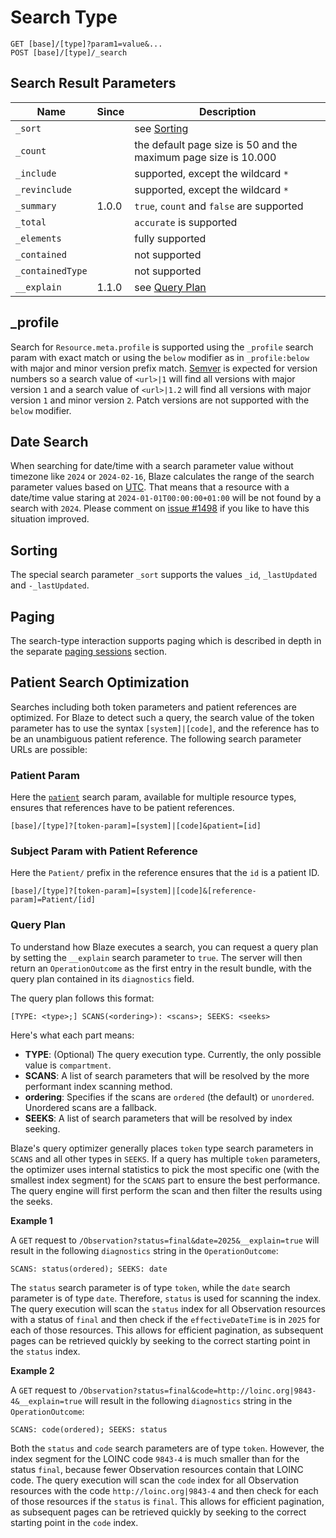 # Search Type

```
GET [base]/[type]?param1=value&...
POST [base]/[type]/_search
```

## Search Result Parameters

| Name             | Since | Description                                                     |
|------------------|-------|-----------------------------------------------------------------|
| `_sort`          |       | see [Sorting](#sorting)                                         |
| `_count`         |       | the default page size is 50 and the maximum page size is 10.000 |
| `_include`       |       | supported, except the wildcard `*`                              |
| `_revinclude`    |       | supported, except the wildcard `*`                              |
| `_summary`       | 1.0.0 | `true`, `count` and `false` are supported                       |
| `_total`         |       | `accurate` is supported                                         |
| `_elements`      |       | fully supported                                                 |
| `_contained`     |       | not supported                                                   |
| `_containedType` |       | not supported                                                   |
| `__explain`      | 1.1.0 | see [Query Plan](#query-plan)                                   |

## _profile

Search for `Resource.meta.profile` is supported using the `_profile` search param with exact match or using the `below` modifier as in `_profile:below` with major and minor version prefix match. [Semver][1] is expected for version numbers so a search value of `<url>|1` will find all versions with major version `1` and a search value of `<url>|1.2` will find all versions with major version `1` and minor version `2`. Patch versions are not supported with the `below` modifier.

## Date Search

When searching for date/time with a search parameter value without timezone like `2024` or `2024-02-16`, Blaze calculates the range of the search parameter values based on [UTC][2]. That means that a resource with a date/time value staring at `2024-01-01T00:00:00+01:00` will be not found by a search with `2024`. Please comment on [issue #1498](https://github.com/samply/blaze/issues/1498) if you like to have this situation improved.

## Sorting

The special search parameter `_sort` supports the values `_id`, `_lastUpdated` and `-_lastUpdated`.

## Paging

The search-type interaction supports paging which is described in depth in the separate [paging sessions](../../api.md#paging-sessions) section.

## Patient Search Optimization

Searches including both token parameters and patient references are optimized. For Blaze to detect such a query, the search value of the token parameter has to use the syntax `[system]|[code]`, and the reference has to be an unambiguous patient reference. The following search parameter URLs are possible:

### Patient Param

Here the [`patient`][3] search param, available for multiple resource types, ensures that references have to be patient references.

```
[base]/[type]?[token-param]=[system]|[code]&patient=[id]
``` 

### Subject Param with Patient Reference

Here the `Patient/` prefix in the reference ensures that the `id` is a patient ID.

```
[base]/[type]?[token-param]=[system]|[code]&[reference-param]=Patient/[id]
```

### Query Plan <Badge type="warning" text="Since 1.1"/>

To understand how Blaze executes a search, you can request a query plan by setting the `__explain` search parameter to `true`. The server will then return an `OperationOutcome` as the first entry in the result bundle, with the query plan contained in its `diagnostics` field.

The query plan follows this format:

```
[TYPE: <type>;] SCANS(<ordering>): <scans>; SEEKS: <seeks>
```

Here's what each part means:

*   **TYPE**: (Optional) The query execution type. Currently, the only possible value is `compartment`.
*   **SCANS**: A list of search parameters that will be resolved by the more performant index scanning method.
*   **ordering**: Specifies if the scans are `ordered` (the default) or `unordered`. Unordered scans are a fallback.
*   **SEEKS**: A list of search parameters that will be resolved by index seeking.

Blaze's query optimizer generally places `token` type search parameters in `SCANS` and all other types in `SEEKS`. If a query has multiple `token` parameters, the optimizer uses internal statistics to pick the most specific one (with the smallest index segment) for the `SCANS` part to ensure the best performance. The query engine will first perform the scan and then filter the results using the seeks.

**Example 1**

A `GET` request to `/Observation?status=final&date=2025&__explain=true` will result in the following `diagnostics` string in the `OperationOutcome`:

```
SCANS: status(ordered); SEEKS: date
```

The `status` search parameter is of type `token`, while the `date` search parameter is of type `date`. Therefore, `status` is used for scanning the index. The query execution will scan the `status` index for all Observation resources with a status of `final` and then check if the `effectiveDateTime` is in `2025` for each of those resources. This allows for efficient pagination, as subsequent pages can be retrieved quickly by seeking to the correct starting point in the `status` index.

**Example 2**

A `GET` request to `/Observation?status=final&code=http://loinc.org|9843-4&__explain=true` will result in the following `diagnostics` string in the `OperationOutcome`:

```
SCANS: code(ordered); SEEKS: status
```

Both the `status` and `code` search parameters are of type `token`. However, the index segment for the LOINC code `9843-4` is much smaller than for the status `final`, because fewer Observation resources contain that LOINC code. The query execution will scan the `code` index for all Observation resources with the code `http://loinc.org|9843-4` and then check for each of those resources if the `status` is `final`. This allows for efficient pagination, as subsequent pages can be retrieved quickly by seeking to the correct starting point in the `code` index.   


[1]: <https://semver.org>
[2]: <https://en.wikipedia.org/wiki/Coordinated_Universal_Time>
[3]: <https://hl7.org/fhir/R4/searchparameter-registry.html#clinical-patient>
